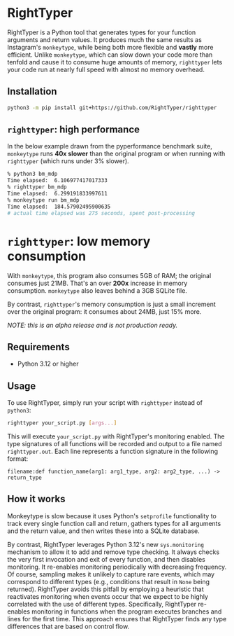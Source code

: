 # RightTyper

RightTyper is a Python tool that generates types for your function
arguments and return values. It produces much the same results as
Instagram's `monkeytype`, while being both more flexible and
**vastly** more efficient. Unlike `monkeytype`, which can slow down
your code more than tenfold and cause it to consume huge amounts of
memory, `righttyper` lets your code run at nearly full speed with
almost no memory overhead.

## Installation

```bash
python3 -m pip install git+https://github.com/RightTyper/righttyper
```

## `righttyper`: high performance

In the below example drawn from the pyperformance benchmark suite,
`monkeytype` runs **40x slower** than the original program or when
running with `righttyper` (which runs under 3% slower).

```bash
% python3 bm_mdp          
Time elapsed:  6.106977417017333
% righttyper bm_mdp
Time elapsed:  6.299191833997611
% monkeytype run bm_mdp
Time elapsed:  184.57902495900635
# actual time elapsed was 275 seconds, spent post-processing
```

# `righttyper`: low memory consumption

With `monkeytype`, this program also consumes 5GB of RAM; the original
consumes just 21MB. That's an over **200x** increase in memory
consumption. `monkeytype` also leaves behind a 3GB SQLite file.

By contrast, `righttyper`'s memory consumption is just a small
increment over the original program: it consumes about 24MB, just 15%
more.

_NOTE: this is an alpha release and is not production ready._

## Requirements

- Python 3.12 or higher

## Usage

To use RightTyper, simply run your script with `righttyper` instead of `python3`:

```bash
righttyper your_script.py [args...]
```

This will execute `your_script.py` with RightTyper's monitoring enabled. The type signatures of all functions will be recorded and output to a file named `righttyper.out`. Each line represents a function signature in the following format:

```
filename:def function_name(arg1: arg1_type, arg2: arg2_type, ...) -> return_type
```

## How it works

Monkeytype is slow because it uses Python's `setprofile` functionality
to track every single function call and return, gathers types for all
arguments and the return value, and then writes these into a SQLite
database.

By contrast, RightTyper leverages Python 3.12's new `sys.monitoring`
mechanism to allow it to add and remove type checking. It always
checks the very first invocation and exit of every function, and then
disables monitoring. It re-enables monitoring periodically with
decreasing frequency. Of course, sampling makes it unlikely to capture
rare events, which may correspond to different types (e.g., conditions
that result in `None` being returned). RightTyper avoids this pitfall
by employing a heuristic that reactivates monitoring when events occur
that we expect to be highly correlated with the use of different
types. Specifically, RightTyper re-enables monitoring in functions
when the program executes branches and lines for the first time. This
approach ensures that RightTyper finds any type differences that are
based on control flow.
